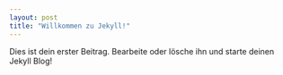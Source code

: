 ```yaml
---
layout: post
title: "Willkommen zu Jekyll!"
---
```


Dies ist dein erster Beitrag. Bearbeite oder lösche ihn und starte deinen Jekyll Blog!
